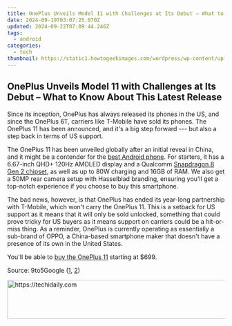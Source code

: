 ```yaml
---
title: OnePlus Unveils Model 11 with Challenges at Its Debut – What to Know About This Latest Release
date: 2024-09-19T03:07:25.070Z
updated: 2024-09-22T07:09:44.246Z
tags:
  - android
categories:
  - tech
thumbnail: https://static1.howtogeekimages.com/wordpress/wp-content/uploads/2023/02/OnePlus-11-global-launch-2-1.jpg
---
```


## OnePlus Unveils Model 11 with Challenges at Its Debut – What to Know About This Latest Release

Since its inception, OnePlus has always released its phones in the US, and since the OnePlus 6T, carriers like T-Mobile have sold its phones. The OnePlus 11 has been announced, and it's a big step forward --- but also a step back in terms of US support.

 The OnePlus 11 has been unveiled globally after an initial reveal in China, and it might be a contender for the [best Android phone](https://twitter-videos.techidaily.com/hot-takes-highlight-twitters-trending-topics-for-2024/). For starters, it has a 6.67-inch QHD+ 120Hz AMOLED display and a Qualcomm [Snapdragon 8 Gen 2 chipset](https://visual-screen-recording.techidaily.com/new-your-essential-list-of-free-high-quality-online-meeting-software-for-2024/), as well as up to 80W charging and 16GB of RAM. We also get a 50MP rear camera setup with Hasselblad branding, ensuring you'll get a top-notch experience if you choose to buy this smartphone.

 The bad news, however, is that OnePlus has ended its year-long partnership with T-Mobile, which won't carry the OnePlus 11\. This is a setback for US support as it means that it will only be sold unlocked, something that could prove tricky for US buyers as it means support on carriers could be a hit-or-miss thing. As a reminder, OnePlus is currently operating as essentially a sub-brand of OPPO, a China-based smartphone maker that doesn't have a presence of its own in the United States.

 You'll be able to [buy the OnePlus 11](https://onepluscom.pxf.io/c/5597632/916678/12532?subId1=UUhtgUeUpU202713&subId2=ehtg&u=https%3A%2F%2Fwww.oneplus.com%2Fus%2Foneplus-11%3Fsku%3D5011102228) starting at $699.

 Source: 9to5Google ([1](https://9to5google.com/2023/02/07/oneplus-11-launches-globally/), [2](https://9to5google.com/2023/02/07/oneplus-11-t-mobile/))

<ins class="adsbygoogle"
     style="display:block"
     data-ad-format="autorelaxed"
     data-ad-client="ca-pub-7571918770474297"
     data-ad-slot="1223367746"></ins>

<ins class="adsbygoogle"
     style="display:block"
     data-ad-client="ca-pub-7571918770474297"
     data-ad-slot="8358498916"
     data-ad-format="auto"
     data-full-width-responsive="true"></ins>



<!-- affiliate ads begin -->
<a href="https://appsumo.8odi.net/c/5597632/2111981/7443" target="_top" id="2111981">
  <img src="//a.impactradius-go.com/display-ad/7443-2111981" border="0" alt="https://techidaily.com" width="728" height="90"/>
</a>
<img height="0" width="0" src="https://appsumo.8odi.net/i/5597632/2111981/7443" style="position:absolute;visibility:hidden;" border="0" />
<!-- affiliate ads end -->

